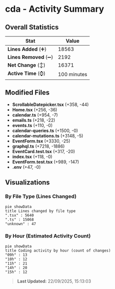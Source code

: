 # cda - Activity Summary 

## Overall Statistics

| Stat                   | Value                                                             |
| ---------------------- | ----------------------------------------------------------------- |
| **Lines Added** (➕)   | 18563                                          |
| **Lines Removed** (➖) | 2192                                        |
| **Net Change** (↕)    | 16371                |
| **Active Time** (⌚)   | 100 minutes |


## Modified Files
- **ScrollableDatepicker.tsx** (+358, -44)
- **Home.tsx** (+256, -36)
- **calendar.ts** (+954, -7)
- **emails.ts** (+218, -22)
- **events.ts** (+110, -0)
- **calendar-queries.ts** (+1500, -0)
- **calendar-mutations.ts** (+3148, -5)
- **EventForm.tsx** (+3330, -25)
- **graphql.ts** (+7218, -1886)
- **EventCard.test.tsx** (+317, -20)
- **index.tsx** (+118, -0)
- **EventForm.test.tsx** (+989, -147)
- **.env** (+47, -0)

## Visualizations

### By File Type (Lines Changed)

```mermaid
pie showData
title Lines changed by file type
".tsx" : 5640
".ts" : 15068
"unknown" : 47
```

### By Hour (Estimated Activity Count)

```mermaid
pie showData
title Coding activity by hour (count of changes)
"09h" : 13
"10h" : 12
"11h" : 21
"14h" : 20
"15h" : 12
```


> **Last Updated:** 22/09/2025, 15:13:03